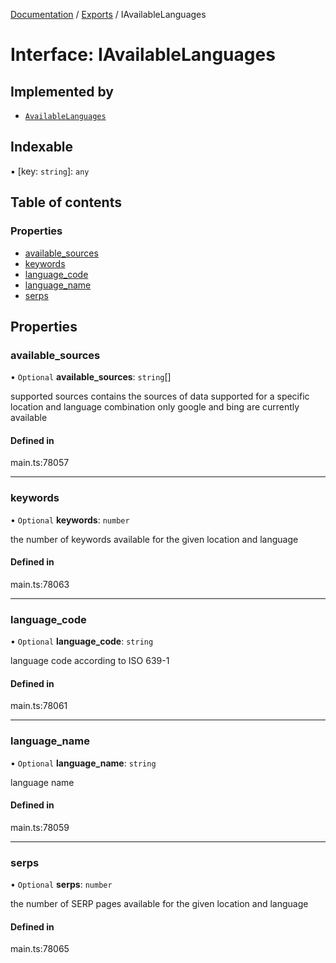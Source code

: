 [Documentation](../README.md) / [Exports](../modules.md) / IAvailableLanguages

# Interface: IAvailableLanguages

## Implemented by

- [`AvailableLanguages`](../classes/AvailableLanguages.md)

## Indexable

▪ [key: `string`]: `any`

## Table of contents

### Properties

- [available\_sources](IAvailableLanguages.md#available_sources)
- [keywords](IAvailableLanguages.md#keywords)
- [language\_code](IAvailableLanguages.md#language_code)
- [language\_name](IAvailableLanguages.md#language_name)
- [serps](IAvailableLanguages.md#serps)

## Properties

### available\_sources

• `Optional` **available\_sources**: `string`[]

supported sources
contains the sources of data supported for a specific location and language combination
only google and bing are currently available

#### Defined in

main.ts:78057

___

### keywords

• `Optional` **keywords**: `number`

the number of keywords available for the given location and language

#### Defined in

main.ts:78063

___

### language\_code

• `Optional` **language\_code**: `string`

language code according to ISO 639-1

#### Defined in

main.ts:78061

___

### language\_name

• `Optional` **language\_name**: `string`

language name

#### Defined in

main.ts:78059

___

### serps

• `Optional` **serps**: `number`

the number of SERP pages available for the given location and language

#### Defined in

main.ts:78065
